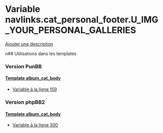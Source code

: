 # Variable navlinks.cat_personal_footer.U_IMG_YOUR_PERSONAL_GALLERIES
[Ajouter une description](https://fa-tvars.appspot.com/navlinks.cat_personal_footer.U_IMG_YOUR_PERSONAL_GALLERIES)

n## Utilisations dans les templates

### Version PunBB

#### [Template album_cat_body](punbb/album_cat_body.md)
* [Variable à la ligne 159](../punbb/album_cat_body.tpl#L159)

### Version phpBB2

#### [Template album_cat_body](subsilver/album_cat_body.md)
* [Variable à la ligne 300](../subsilver/album_cat_body.tpl#L300)